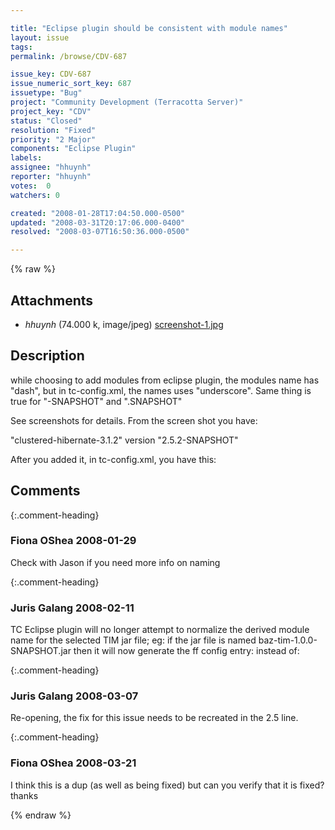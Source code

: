 ```yaml
---

title: "Eclipse plugin should be consistent with module names"
layout: issue
tags: 
permalink: /browse/CDV-687

issue_key: CDV-687
issue_numeric_sort_key: 687
issuetype: "Bug"
project: "Community Development (Terracotta Server)"
project_key: "CDV"
status: "Closed"
resolution: "Fixed"
priority: "2 Major"
components: "Eclipse Plugin"
labels: 
assignee: "hhuynh"
reporter: "hhuynh"
votes:  0
watchers: 0

created: "2008-01-28T17:04:50.000-0500"
updated: "2008-03-31T20:17:06.000-0400"
resolved: "2008-03-07T16:50:36.000-0500"

---
```




{% raw %}


## Attachments

* <em>hhuynh</em> (74.000 k, image/jpeg) [screenshot-1.jpg](/attachments/CDV/CDV-687/screenshot-1.jpg)




## Description

<div markdown="1" class="description">

while choosing to add modules from eclipse plugin, the modules name has "dash", but in tc-config.xml, the names uses "underscore". Same thing is true for "-SNAPSHOT"  and ".SNAPSHOT"

See screenshots for details. From the screen shot you have:

"clustered-hibernate-3.1.2"  version "2.5.2-SNAPSHOT"

After you added it, in tc-config.xml, you have this:

<module group-id="org.terracotta.modules" name="clustered\_hibernate\_3.1.2" version="2.5.2.SNAPSHOT"/>

</div>

## Comments


{:.comment-heading}
### **Fiona OShea** <span class="date">2008-01-29</span>

<div markdown="1" class="comment">

Check with Jason if you need more info on naming

</div>


{:.comment-heading}
### **Juris Galang** <span class="date">2008-02-11</span>

<div markdown="1" class="comment">

TC Eclipse plugin will no longer attempt to normalize the derived module name for the selected TIM jar file; eg: if the jar file is named baz-tim-1.0.0-SNAPSHOT.jar
then it will now generate the ff config entry: <module name="baz-tim" version="1.0.0-SNAPSHOT" group-id="..."/> instead of: <module name="baz\_tim" version="1.0.0.SNAPSHOT" group-id="..."/>


</div>


{:.comment-heading}
### **Juris Galang** <span class="date">2008-03-07</span>

<div markdown="1" class="comment">

Re-opening, the fix for this issue needs to be recreated in the 2.5 line.

</div>


{:.comment-heading}
### **Fiona OShea** <span class="date">2008-03-21</span>

<div markdown="1" class="comment">

I think this is a dup (as well as being fixed) but can you verify that it is fixed?
thanks

</div>



{% endraw %}
